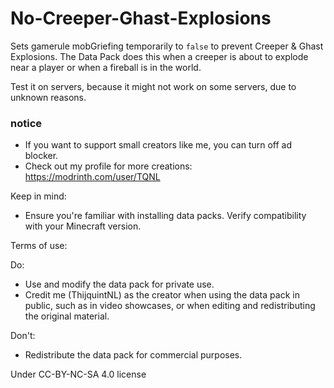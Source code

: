 # No-Creeper-Ghast-Explosions
Sets gamerule mobGriefing temporarily to ```false``` to prevent Creeper & Ghast Explosions. The Data Pack does this when a creeper is about to explode near a player or when a fireball is in the world.

Test it on servers, because it might not work on some servers, due to unknown reasons.

### notice
- If you want to support small creators like me, you can turn off ad blocker.
- Check out my profile for more creations: https://modrinth.com/user/TQNL

Keep in mind:
- Ensure you're familiar with installing data packs.
Verify compatibility with your Minecraft version.

Terms of use:

Do:
- Use and modify the data pack for private use.
- Credit me (ThijquintNL) as the creator when using the data pack in public, such as in video showcases, or when editing and redistributing the original material.

Don't:
- Redistribute the data pack for commercial purposes.


Under CC-BY-NC-SA 4.0 license
